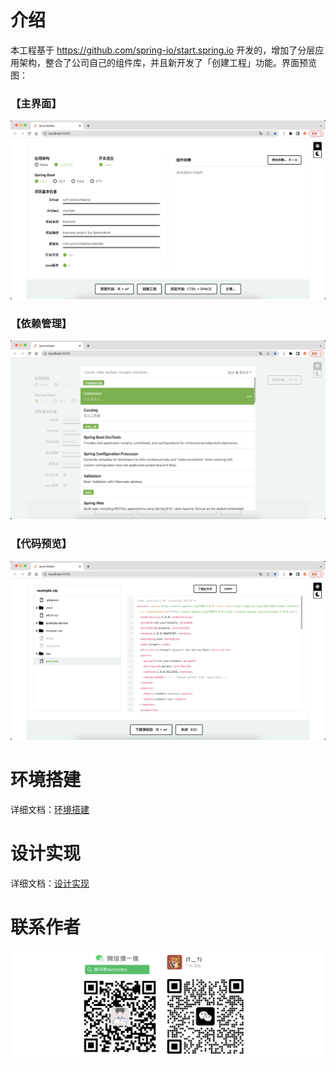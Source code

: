 # 介绍

本工程基于 https://github.com/spring-io/start.spring.io 开发的，增加了分层应用架构，整合了公司自己的组件库，并且新开发了「创建工程」功能。界面预览图：

### 【主界面】

![主界面](docs/主界面.png)

### 【依赖管理】

![依赖管理](docs/依赖管理.png)

### 【代码预览】

![代码预览](docs/代码预览.png)

# 环境搭建

详细文档：[环境搭建](./docs/环境搭建.md)

# 设计实现

详细文档：[设计实现](./docs/设计实现.md)

# 联系作者

![image-20221127122036490](docs/contact.png)

